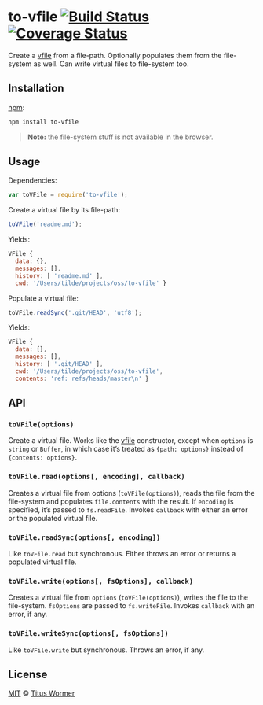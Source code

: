 # to-vfile [![Build Status][travis-badge]][travis] [![Coverage Status][codecov-badge]][codecov]

Create a [vfile][] from a file-path.  Optionally populates them from
the file-system as well.  Can write virtual files to file-system too.

## Installation

[npm][npm-install]:

```bash
npm install to-vfile
```

> **Note:** the file-system stuff is not available in the browser.

## Usage

Dependencies:

```js
var toVFile = require('to-vfile');
```

Create a virtual file by its file-path:

```js
toVFile('readme.md');
```

Yields:

```js
VFile {
  data: {},
  messages: [],
  history: [ 'readme.md' ],
  cwd: '/Users/tilde/projects/oss/to-vfile' }
```

Populate a virtual file:

```js
toVFile.readSync('.git/HEAD', 'utf8');
```

Yields:

```js
VFile {
  data: {},
  messages: [],
  history: [ '.git/HEAD' ],
  cwd: '/Users/tilde/projects/oss/to-vfile',
  contents: 'ref: refs/heads/master\n' }
```

## API

### `toVFile(options)`

Create a virtual file.  Works like the [vfile][] constructor,
except when `options` is `string` or `Buffer`, in which case
it’s treated as `{path: options}` instead of `{contents: options}`.

### `toVFile.read(options[, encoding], callback)`

Creates a virtual file from options (`toVFile(options)`), reads the
file from the file-system and populates `file.contents` with the result.
If `encoding` is specified, it’s passed to `fs.readFile`.
Invokes `callback` with either an error or the populated virtual file.

### `toVFile.readSync(options[, encoding])`

Like `toVFile.read` but synchronous.  Either throws an error or
returns a populated virtual file.

### `toVFile.write(options[, fsOptions], callback)`

Creates a virtual file from `options` (`toVFile(options)`), writes the
file to the file-system.  `fsOptions` are passed to `fs.writeFile`.
Invokes `callback` with an error, if any.

### `toVFile.writeSync(options[, fsOptions])`

Like `toVFile.write` but synchronous.  Throws an error, if any.

## License

[MIT][license] © [Titus Wormer][author]

<!-- Definitions -->

[travis-badge]: https://img.shields.io/travis/wooorm/to-vfile.svg

[travis]: https://travis-ci.org/wooorm/to-vfile

[codecov-badge]: https://img.shields.io/codecov/c/github/wooorm/to-vfile.svg

[codecov]: https://codecov.io/github/wooorm/to-vfile

[npm-install]: https://docs.npmjs.com/cli/install

[license]: LICENSE

[author]: http://wooorm.com

[vfile]: https://github.com/wooorm/vfile
